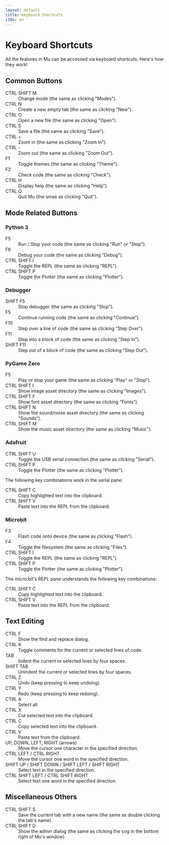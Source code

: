 ```yaml
---
layout: default
title: Keyboard Shortcuts 
i18n: en
---
```


# Keyboard Shortcuts 

All the features in Mu can be accessed via keyboard shortcuts. Here's how they
work!

## Common Buttons

<dl>
    <dt>CTRL SHIFT M</dt>
    <dd>Change mode (the same as clicking "Modes").</dd>
    <dt>CTRL N</dt>
    <dd>Create a new empty tab (the same as clicking "New").</dd>
    <dt>CTRL O</dt>
    <dd>Open a new file (the same as clicking "Open").</dd>
    <dt>CTRL S</dt>
    <dd>Save a file (the same as clicking "Save").</dd>
    <dt>CTRL +</dt>
    <dd>Zoom in (the same as clicking "Zoom In").</dd>
    <dt>CTRL -</dt>
    <dd>Zoom out (the same as clicking "Zoom Out").</dd>
    <dt>F1</dt>
    <dd>Toggle themes (the same as clicking "Theme").</dd>
    <dt>F2</dt>
    <dd>Check code (the same as clicking "Check").</dd>
    <dt>CTRL H</dt>
    <dd>Display help (the same as clicking "Help").</dd>
    <dt>CTRL Q</dt>
    <dd>Quit Mu (the smae as clicking "Quit").</dd>
</dl>

## Mode Related Buttons

### Python 3

<dl>
    <dt>F5</dt>
    <dd>Run / Stop your code (the same as clicking "Run" or "Stop").</dd>
    <dt>F6</dt>
    <dd>Debug your code (the same as clicking "Debug").</dd>
    <dt>CTRL SHIFT I</dt>
    <dd>Toggle the REPL (the same as clicking "REPL").</dd>
    <dt>CTRL SHIFT P</dt>
    <dd>Toggle the Plotter (the same as clicking "Plotter").</dd>
</dl>

### Debugger

<dl>
    <dt>SHIFT F5</dt>
    <dd>Stop debugger (the same as clicking "Stop").</dd>
    <dt>F5</dt>
    <dd>Continue running code (the same as clicking "Continue").</dd>
    <dt>F10</dt>
    <dd>Step over a line of code (the same as clicking "Step Over").</dd>
    <dt>F11</dt>
    <dd>Step into a block of code (the same as clicking "Step In").</dd>
    <dt>SHIFT F11</dt>
    <dd>Step out of a block of code (the same as clicking "Step Out").</dd>
</dl>

### PyGame Zero 

<dl>
    <dt>F5</dt>
    <dd>Play or stop your game (the same as clicking "Play" or "Stop").</dd>
    <dt>CTRL SHIFT I</dt>
    <dd>Show image asset directory (the same as clicking "Images").</dd>
    <dt>CTRL SHIFT F</dt>
    <dd>Show font asset directory (the same as clicking "Fonts").</dd>
    <dt>CTRL SHIFT N</dt>
    <dd>Show the sound/noise asset directory (the same as clicking "Sounds").</dd>
    <dt>CTRL SHIFT M</dt>
    <dd>Show the music asset directory (the same as clicking "Music").</dd>
</dl>

### Adafruit 

<dl>
    <dt>CTRL SHIFT U</dt>
    <dd>Toggle the USB serial connection (the same as clicking "Serial").</dd>
    <dt>CTRL SHIFT P</dt>
    <dd>Toggle the Plotter (the same as clicking "Plotter").</dd>
</dl>

The following key combinations work in the serial pane:

<dl>
    <dt>CTRL SHIFT C</dt>
    <dd>Copy highlighted text into the clipboard.</dd>
    <dt>CTRL SHIFT V</dt>
    <dd>Paste text into the REPL from the clipboard.</dd>
</dl>

### Microbit 

<dl>
    <dt>F3</dt>
    <dd>Flash code onto device (the same as clicking "Flash").</dd>
    <dt>F4</dt>
    <dd>Toggle the filesystem (the same as clicking "Files").</dd>
    <dt>CTRL SHIFT I</dt>
    <dd>Toggle the REPL (the same as clicking "REPL").</dd>
    <dt>CTRL SHIFT P</dt>
    <dd>Toggle the Plotter (the same as clicking "Plotter").</dd>
</dl>

The micro:bit's REPL pane understands the following key combinations:

<dl>
    <dt>CTRL SHIFT C</dt>
    <dd>Copy highlighted text into the clipboard.</dd>
    <dt>CTRL SHIFT V</dt>
    <dd>Paste text into the REPL from the clipboard.</dd>
</dl>

## Text Editing

<dl>
    <dt>CTRL F</dt>
    <dd>Show the find and replace dialog.</dd>
    <dt>CTRL K</dt>
    <dd>Toggle comments for the current or selected lines of code.</dd>
    <dt>TAB</dt>
    <dd>Indent the current or selected lines by four spaces.</dd>
    <dt>SHIFT TAB</dt>
    <dd>Unindent the current or selected lines by four spaces.</dd>
    <dt>CTRL Z</dt>
    <dd>Undo (keep pressing to keep undoing).</dd>
    <dt>CTRL Y</dt>
    <dd>Redo (keep pressing to keep redoing).</dd>
    <dt>CTRL A</dt>
    <dd>Select all</dd>
    <dt>CTRL X</dt>
    <dd>Cut selected text into the clipboard.</dd>
    <dt>CTRL C</dt>
    <dd>Copy selected text into the clipboard.</dd>
    <dt>CTRL V</dt>
    <dd>Paste text from the clipboard.</dd>
    <dt>UP, DOWN, LEFT, RIGHT (arrows)</dt>
    <dd>Move the cursor one character in the specified direction.</dd>
    <dt>CTRL LEFT / CTRL RIGHT</dt>
    <dd>Move the cursor one word in the specified direction.</dd>
    <dt>SHIFT UP / SHIFT DOWN / SHIFT LEFT / SHIFT RIGHT</dt>
    <dd>Select text in the specified direction.</dd>
    <dt>CTRL SHIFT LEFT / CTRL SHIFT RIGHT</dt>
    <dd>Select text one word in the specified direction.</dd>
</dl>

## Miscellaneous Others

<dl>
    <dt>CTRL SHIFT S</dt>
    <dd>Save the current tab with a new name (the same as double clicking the
    tab's name).</dd>
    <dt>CTRL SHIFT D</dt>
    <dd>Show the admin dialog (the same as clicking the cog in the bottom right
    of Mu's window).</dd>
</dl>
